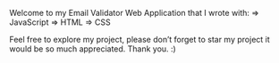 Welcome to my Email Validator Web Application that I wrote with:
=> JavaScript
=> HTML
=> CSS 

Feel free to explore my project, please don’t forget to star my project it would be so much appreciated. Thank you. :)
